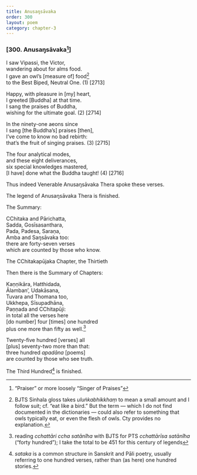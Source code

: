 ```yaml
---
title: Anusaŋsāvaka
order: 300
layout: poem
category: chapter-3
---
```


### \[300. Anusaŋsāvaka[^1]\]

I saw Vipassi, the Victor,  
wandering about for alms food.  
I gave an owl’s \[measure of\] food[^2]  
to the Best Biped, Neutral One. (1) \[2713\]

Happy, with pleasure in \[my\] heart,  
I greeted \[Buddha\] at that time.  
I sang the praises of Buddha,  
wishing for the ultimate goal. (2) \[2714\]

In the ninety-one aeons since  
I sang \[the Buddha’s\] praises \[then\],  
I’ve come to know no bad rebirth:  
that’s the fruit of singing praises. (3) \[2715\]

The four analytical modes,  
and these eight deliverances,  
six special knowledges mastered,  
\[I have\] done what the Buddha taught! (4) \[2716\]

Thus indeed Venerable Anusaŋsāvaka Thera spoke these verses.

The legend of Anusaŋsāvaka Thera is finished.

The Summary:

<span class="diacritics" data-state="on">C</span><span class="no-diacritics" data-state="off">Ch</span>itaka and Pārichatta,  
Sadda, Gosīsasanthara,  
Pada, Padesa, Saraṇa,  
Amba and Saŋsāvaka too:  
there are forty-seven verses  
which are counted by those who know.

The <span class="diacritics" data-state="on">C</span><span class="no-diacritics" data-state="off">Ch</span>itakapūjaka Chapter, the Thirtieth

Then there is the Summary of Chapters:

Kaṇṇikāra, Hatthidada,  
Ālamban’, Udakāsana,  
Tuvara and Thomana too,  
Ukkhepa, Sīsupadhāna,  
Paṇṇada and <span class="diacritics" data-state="on">C</span><span class="no-diacritics" data-state="off">Ch</span>itapūji:  
in total all the verses here  
\[do number\] four \[times\] one hundred  
plus one more than fifty as well.[^3]

Twenty-five hundred \[verses\] all  
\[plus\] seventy-two more than that:  
three hundred *apadāna* \[poems\]  
are counted by those who see truth.

The Third Hundred[^4] is finished.

[^1]: “Praiser” or more loosely “Singer of Praises”

[^2]: BJTS Sinhala gloss takes *uluṅkabhikkhaṃ* to mean a small amount and I follow suit; cf. “eat like a bird.” But the term — which I do not find documented in the dictionaries — could also refer to something that owls typically eat, or even the flesh of owls. Cty provides no explanation.

[^3]: reading *<span class="diacritics" data-state="on">c</span><span class="no-diacritics" data-state="off">ch</span>attāri <span class="diacritics" data-state="on">c</span><span class="no-diacritics" data-state="off">ch</span>a satānîha* with BJTS for PTS *<span class="diacritics" data-state="on">c</span><span class="no-diacritics" data-state="off">ch</span>attārīsa satānîha* (“forty hundred”); I take the total to be 451 for this century of legends

[^4]: *sataka* is a common structure in Sanskrit and Pāli poetry, usually referring to one hundred verses, rather than (as here) one hundred stories.
